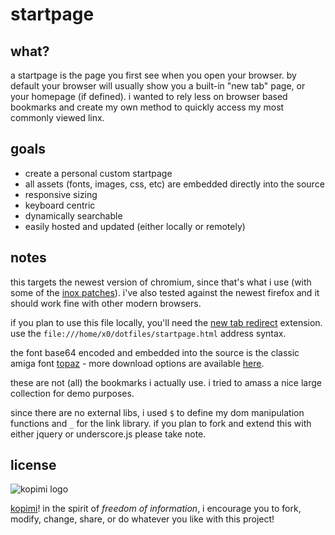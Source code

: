 # startpage

## what?

a startpage is the page you first see when you open your browser. by default your browser will usually show you a built-in "new tab" page, or your homepage (if defined). i wanted to rely less on browser based bookmarks and create my own method to quickly access my most commonly viewed linx.

## goals

* create a personal custom startpage
* all assets (fonts, images, css, etc) are embedded directly into the source
* responsive sizing
* keyboard centric
* dynamically searchable
* easily hosted and updated (either locally or remotely)

## notes

this targets the newest version of chromium, since that's what i use (with some of the [inox patches](https://git.io/inox)). i've also tested against the newest firefox and it should work fine with other modern browsers.

if you plan to use this file locally, you'll need the [new tab redirect](https://goo.gl/cew899) extension. use the `file:///home/x0/dotfiles/startpage.html` address syntax.

the font base64 encoded and embedded into the source is the classic amiga font [topaz](https://trueschool.se/html/fonts.html) - more download options are available [here](https://github.com/rewtnull/amigafonts).

these are not (all) the bookmarks i actually use. i tried to amass a nice large collection for demo purposes.

since there are no external libs, i used `$` to define my dom manipulation functions and `_` for the link library. if you plan to fork and extend this with either jquery or underscore.js please take note.

## license

![kopimi logo](https://gist.githubusercontent.com/xero/cbcd5c38b695004c848b73e5c1c0c779/raw/6b32899b0af238b17383d7a878a69a076139e72d/kopimi-sm.png)

[kopimi](https://kopimi.com)! in the spirit of _freedom of information_, i encourage you to fork, modify, change, share, or do whatever you like with this project!
